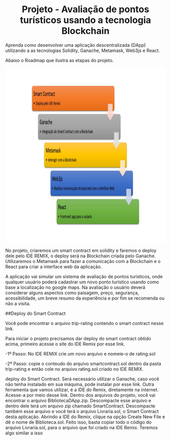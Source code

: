 <h1 align="center">Projeto - Avaliação de pontos turísticos usando a tecnologia Blockchain</h1>

Aprenda como desenvolver uma aplicação descentralizada (DApp) utilizando 
a as tecnologias Solidity, Ganache, Metamask, Web3js e React. 

Abaixo o Roadmap que ilustra as etapas do projeto.

<img src="roadmap.jpg" alt="roadmap" width="1100" height="550">

No projeto, criaremos um smart contract em solidity e faremos o deploy dele pelo IDE REMIX, o deploy será na Blockchain criada pelo Ganache.
Utilizaremos o Metamask para fazer a comunicação com a Blockchain e o React para criar a interface web da aplicação. 

A aplicação vai simular um sistema de avaliação de pontos turísticos, onde qualquer usuário poderá cadastrar um novo ponto turístico usando como base a localização no google maps. Na avaliação o usuário deverá considerar alguns aspectos como paisagem, preço, segurança, acessibilidade, um breve resumo da experiência e por fim se recomenda ou não a visita.


##Deploy do Smart Contract

Você pode encontrar o arquivo trip-rating contendo o smart contract nesse link. 

Para iniciar o projeto precisamos dar deploy do smart contract obtido acima, primeiro acesse o site do IDE Remix por esse link.

-1º Passo:
No IDE REMIX crie um novo arquivo e nomeie-o de rating.sol

-2º Passo:
copie o conteudo do arquivo smartcontract.sol dentro da pasta trip-rating e então cole no arquivo rating.sol criado no IDE REMIX.


deploy do Smart Contract. Será necessário utilizar o Ganache, caso 
você não tenha instalado em sua máquina, pode instalar por esse link. Outra ferramenta que 
vamos utilizar, é a IDE do Remix, diretamente na internet. Acesse-a por meio desse link. Dentro 
dos arquivos do projeto, você vai encontrar o arquivo BibliotecaDApp.zip. Descompacte esse 
arquivo e dentro dele terá um arquivo zip chamado SmartContract. Descompacte também esse 
arquivo e você terá o arquivo Livraria.sol, o Smart Contract desta aplicação. Abrindo a IDE do 
Remix, clique na opção Create New File e dê o nome de Biblioteca.sol. Feito isso, basta copiar 
todo o código do arquivo Livraria.sol, para o arquivo que foi criado na IDE Remix. Teremos algo 
similar a isso




